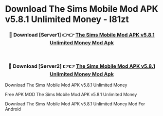 # Download The Sims Mobile Mod APK v5.8.1 Unlimited Money - l81zt



<div align="center">
<h3>🔴 Download [Server1] 👉👉 <a href="https://momento.my/?title=The_Sims_Mobile_Mod_APK_v5.8.1_Unlimited_Money">The Sims Mobile Mod APK v5.8.1 Unlimited Money Mod Apk</a></h3><br>

<h3>🔴 Download [Server2] 👉👉 <a href="https://momento.my/?title=The_Sims_Mobile_Mod_APK_v5.8.1_Unlimited_Money">The Sims Mobile Mod APK v5.8.1 Unlimited Money Mod Apk</a></h3>
</div>



Download The Sims Mobile Mod APK v5.8.1 Unlimited Money 

Free APK MOD The Sims Mobile Mod APK v5.8.1 Unlimited Money 

Download The Sims Mobile Mod APK v5.8.1 Unlimited Money Mod For Android
